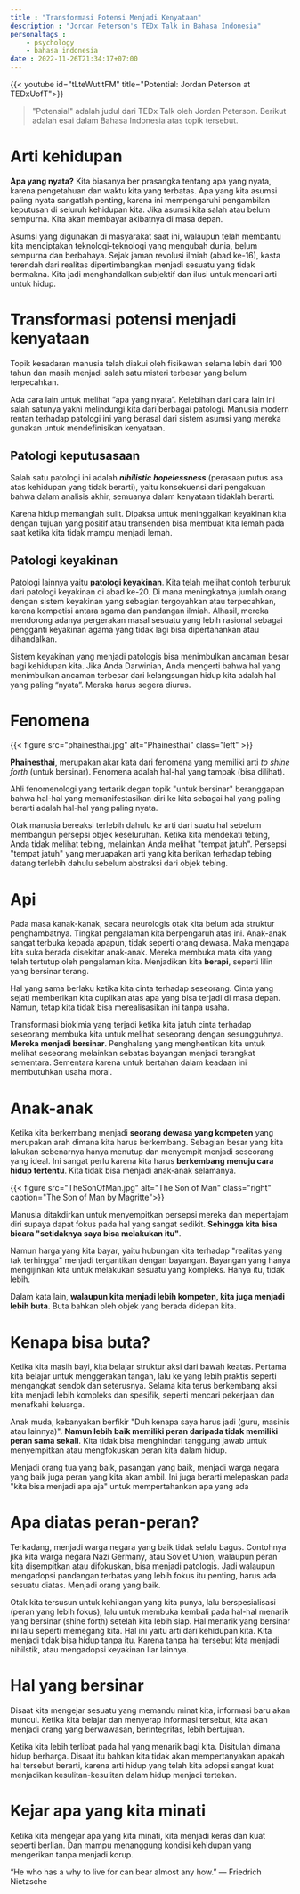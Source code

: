 ```yaml
---
title : "Transformasi Potensi Menjadi Kenyataan"
description : "Jordan Peterson's TEDx Talk in Bahasa Indonesia"
personaltags :
    - psychology
    - bahasa indonesia
date : 2022-11-26T21:34:17+07:00
---
```


{{< youtube id="tLteWutitFM" title="Potential: Jordan Peterson at TEDxUofT">}}

> "Potensial" adalah judul dari TEDx Talk oleh Jordan Peterson. Berikut adalah esai dalam Bahasa Indonesia atas topik tersebut.

# Arti kehidupan

**Apa yang nyata?** Kita biasanya ber prasangka tentang apa yang nyata, karena pengetahuan dan waktu kita yang terbatas. Apa yang kita asumsi paling nyata sangatlah penting, karena ini mempengaruhi pengambilan keputusan di seluruh kehidupan kita. Jika asumsi kita salah atau belum sempurna. Kita akan membayar akibatnya di masa depan.

Asumsi yang digunakan di masyarakat saat ini, walaupun telah membantu kita menciptakan teknologi-teknologi yang mengubah dunia, belum sempurna dan berbahaya. Sejak jaman revolusi ilmiah (abad ke-16), kasta terendah dari realitas dipertimbangkan menjadi sesuatu yang tidak bermakna. Kita jadi menghandalkan subjektif dan ilusi untuk mencari arti untuk hidup.

# Transformasi potensi menjadi kenyataan

Topik kesadaran manusia telah diakui oleh fisikawan selama lebih dari 100 tahun dan masih menjadi salah satu misteri terbesar yang belum terpecahkan.

Ada cara lain untuk melihat “apa yang nyata”. Kelebihan dari cara lain ini salah satunya yakni melindungi kita dari berbagai patologi. Manusia modern rentan terhadap patologi ini yang berasal dari sistem asumsi yang mereka gunakan untuk mendefinisikan kenyataan.

## Patologi keputusasaan

Salah satu patologi ini adalah ***nihilistic hopelessness*** (perasaan putus asa atas kehidupan yang tidak berarti), yaitu konsekuensi dari pengakuan bahwa dalam analisis akhir, semuanya dalam kenyataan tidaklah berarti.

Karena hidup memanglah sulit. Dipaksa untuk meninggalkan keyakinan kita dengan tujuan yang positif atau transenden bisa membuat kita lemah pada saat ketika kita tidak mampu menjadi lemah.

## Patologi keyakinan

Patologi lainnya yaitu **patologi keyakinan**. Kita telah melihat contoh terburuk dari patologi keyakinan di abad ke-20. Di mana meningkatnya jumlah orang dengan sistem keyakinan yang sebagian tergoyahkan atau terpecahkan, karena kompetisi antara agama dan pandangan ilmiah. Alhasil, mereka mendorong adanya pergerakan masal sesuatu yang lebih rasional sebagai pengganti keyakinan agama yang tidak lagi bisa dipertahankan atau dihandalkan.

Sistem keyakinan yang menjadi patologis bisa menimbulkan ancaman besar bagi kehidupan kita. Jika Anda Darwinian, Anda mengerti bahwa hal yang menimbulkan ancaman terbesar dari kelangsungan hidup kita adalah hal yang paling “nyata”. Meraka harus segera diurus.

# Fenomena

{{< figure src="phainesthai.jpg" alt="Phainesthai" class="left" >}}

**Phainesthai**, merupakan akar kata dari fenomena yang memiliki arti *to shine forth* (untuk bersinar). Fenomena adalah hal-hal yang tampak (bisa dilihat).

Ahli fenomenologi yang tertarik degan topik "untuk bersinar" beranggapan bahwa hal-hal yang memanifestasikan diri ke kita sebagai hal yang paling berarti adalah hal-hal yang paling nyata.

Otak manusia bereaksi terlebih dahulu ke arti dari suatu hal sebelum membangun persepsi objek keseluruhan. Ketika kita mendekati tebing, Anda tidak melihat tebing, melainkan Anda melihat "tempat jatuh". Persepsi "tempat jatuh" yang meruapakan arti yang kita berikan terhadap tebing datang terlebih dahulu sebelum abstraksi dari objek tebing.

# Api

Pada masa kanak-kanak, secara neurologis otak kita belum ada struktur penghambatnya. Tingkat pengalaman kita berpengaruh atas ini. Anak-anak sangat terbuka kepada apapun, tidak seperti orang dewasa. Maka mengapa kita suka berada disekitar anak-anak. Mereka membuka mata kita yang telah tertutup oleh pengalaman kita. Menjadikan kita **berapi**, seperti lilin yang bersinar terang.

Hal yang sama berlaku ketika kita cinta terhadap seseorang. Cinta yang sejati memberikan kita cuplikan atas apa yang bisa terjadi di masa depan. Namun, tetap kita tidak bisa merealisasikan ini tanpa usaha.

Transformasi biokimia yang terjadi ketika kita jatuh cinta terhadap seseorang membuka kita untuk melihat seseorang dengan sesungguhnya. **Mereka menjadi bersinar**. Penghalang yang menghentikan kita untuk melihat seseorang melainkan sebatas bayangan menjadi terangkat sementara. Sementara karena untuk bertahan dalam keadaan ini membutuhkan usaha moral.

# Anak-anak

Ketika kita berkembang menjadi **seorang dewasa yang kompeten** yang merupakan arah dimana kita harus berkembang. Sebagian besar yang kita lakukan sebenarnya hanya menutup dan menyempit menjadi seseorang yang ideal. Ini sangat perlu karena kita harus **berkembang menuju cara hidup tertentu**. Kita tidak bisa menjadi anak-anak selamanya.

{{< figure src="TheSonOfMan.jpg" alt="The Son of Man" class="right" caption="The Son of Man by Magritte">}}

Manusia ditakdirkan untuk menyempitkan persepsi mereka dan mepertajam diri supaya dapat fokus pada hal yang sangat sedikit. **Sehingga kita bisa bicara "setidaknya saya bisa melakukan itu"**.

Namun harga yang kita bayar, yaitu hubungan kita terhadap "realitas yang tak terhingga" menjadi tergantikan dengan bayangan. Bayangan yang hanya mengijinkan kita untuk melakukan sesuatu yang kompleks. Hanya itu, tidak lebih.

Dalam kata lain, **walaupun kita menjadi lebih kompeten, kita juga menjadi lebih buta**. Buta bahkan oleh objek yang berada didepan kita.

# Kenapa bisa buta?

Ketika kita masih bayi, kita belajar struktur aksi dari bawah keatas. Pertama kita belajar untuk menggerakan tangan, lalu ke yang lebih praktis seperti mengangkat sendok dan seterusnya. Selama kita terus berkembang aksi kita menjadi lebih kompleks dan spesifik, seperti mencari pekerjaan dan menafkahi keluarga.

Anak muda, kebanyakan berfikir "Duh kenapa saya harus jadi (guru, masinis atau lainnya)". **Namun lebih baik memiliki peran daripada tidak memiliki peran sama sekali**. Kita tidak bisa menghindari tanggung jawab untuk menyempitkan atau mengfokuskan peran kita dalam hidup.

Menjadi orang tua yang baik, pasangan yang baik, menjadi warga negara yang baik juga peran yang kita akan ambil. Ini juga berarti melepaskan pada "kita bisa menjadi apa aja" untuk mempertahankan apa yang ada

# Apa diatas peran-peran?

Terkadang, menjadi warga negara yang baik tidak selalu bagus. Contohnya jika kita warga negara Nazi Germany, atau Soviet Union, walaupun peran kita disempitkan atau difokuskan, bisa menjadi patologis. Jadi walaupun mengadopsi pandangan terbatas yang lebih fokus itu penting, harus ada sesuatu diatas. Menjadi orang yang baik. 

Otak kita tersusun untuk kehilangan yang kita punya, lalu berspesialisasi (peran yang lebih fokus), lalu untuk membuka kembali pada hal-hal menarik yang bersinar (shine forth) setelah kita lebih siap. Hal menarik yang bersinar ini lalu seperti memegang kita. Hal ini yaitu arti dari kehidupan kita. Kita menjadi tidak bisa hidup tanpa itu. Karena tanpa hal tersebut kita menjadi nihilstik, atau mengadopsi keyakinan liar lainnya.

# Hal yang bersinar

Disaat kita mengejar sesuatu yang memandu minat kita, informasi baru akan muncul. Ketika kita belajar dan menyerap informasi tersebut, kita akan menjadi orang yang berwawasan, berintegritas, lebih bertujuan.

Ketika kita lebih terlibat pada hal yang menarik bagi kita. Disitulah dimana hidup berharga. Disaat itu bahkan kita tidak akan mempertanyakan apakah hal tersebut berarti, karena arti hidup yang telah kita adopsi sangat kuat menjadikan kesulitan-kesulitan dalam hidup menjadi tertekan.

# Kejar apa yang kita minati

Ketika kita mengejar apa yang kita minati, kita menjadi keras dan kuat seperti berlian. Dan mampu menanggung kondisi kehidupan yang mengerikan tanpa menjadi korup.  

“He who has a why to live for can bear almost any how.” ― Friedrich Nietzsche